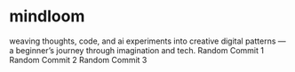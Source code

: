 # mindloom
weaving thoughts, code, and ai experiments into creative digital patterns — a beginner’s journey through imagination and tech.
Random Commit 1
Random Commit 2
Random Commit 3
